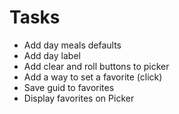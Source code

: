 # Tasks
- Add day meals defaults
- Add day label
- Add clear and roll buttons to picker
- Add a way to set a favorite (click)
- Save guid to favorites
- Display favorites on Picker
